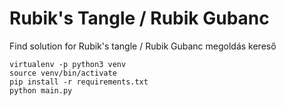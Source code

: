 # Rubik's Tangle / Rubik Gubanc
Find solution for Rubik's tangle / Rubik Gubanc megoldás kereső

```
virtualenv -p python3 venv
source venv/bin/activate
pip install -r requirements.txt
python main.py
```
